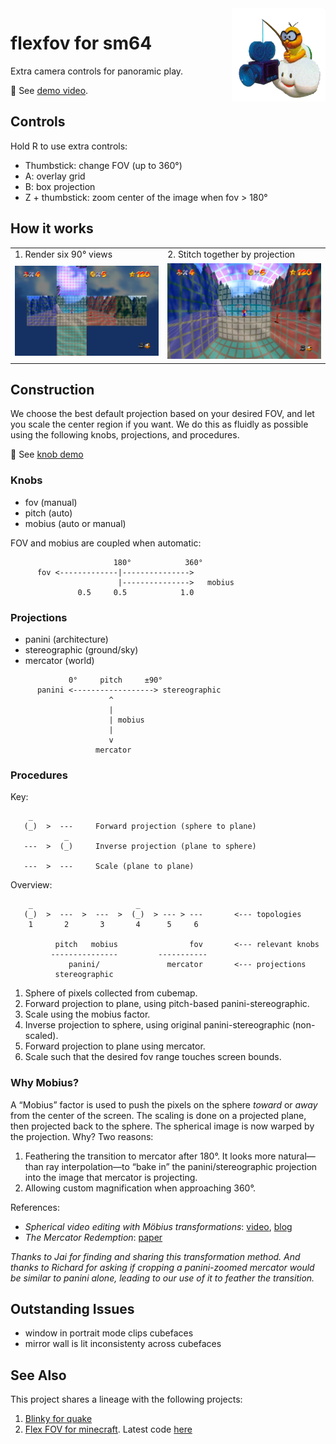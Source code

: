 <img width="150px" src="img/LakituSM64.png" align="right">

# flexfov for sm64

Extra camera controls for panoramic play.

🎥 See [demo video](https://youtu.be/EX-GF2JhLaI).

## Controls

Hold R to use extra controls:

* Thumbstick: change FOV (up to 360°)
* A: overlay grid
* B: box projection
* Z + thumbstick: zoom center of the image when fov > 180°

## How it works

<table>
<tr>
<td>1. Render six 90° views</td>
<td>2. Stitch together by projection</td>
</tr>
<tr>
<td><img src="img/rubix-cubenet.jpg"></td>
<td><img src="img/rubix-panini.jpg"></td>
</tr>
</table>

## Construction

We choose the best default projection based on your desired FOV, and let you
scale the center region if you want.  We do this as fluidly as possible using
the following knobs, projections, and procedures.

🎥 See [knob demo](https://imgur.com/a/yuxfbP7)

### Knobs

- fov (manual)
- pitch (auto)
- mobius (auto or manual)

FOV and mobius are coupled when automatic:

```
                       180°            360°
      fov <-------------|--------------->
                        |--------------->   mobius
               0.5     0.5            1.0
```

### Projections

- panini (architecture)
- stereographic (ground/sky)
- mercator (world)

```
             0°     pitch     ±90°
      panini <------------------> stereographic
                      ^
                      |
                      | mobius
                      |
                      v
                   mercator
```

### Procedures

Key:

```
    _
   (_)  >  ---     Forward projection (sphere to plane)
            _
   ---  >  (_)     Inverse projection (plane to sphere)

   ---  >  ---     Scale (plane to plane)
```

Overview:

```
    _                       _
   (_)  >  ---  >  ---  >  (_)  > --- > ---       <--- topologies
    1       2       3       4      5     6

          pitch   mobius                fov       <--- relevant knobs
         ---------------         -----------
             panini/               mercator       <--- projections
          stereographic
```

1. Sphere of pixels collected from cubemap.
2. Forward projection to plane, using pitch-based panini-stereographic.
3. Scale using the mobius factor.
4. Inverse projection to sphere, using original panini-stereographic (non-scaled).
5. Forward projection to plane using mercator.
6. Scale such that the desired fov range touches screen bounds.

### Why Mobius?

A “Mobius” factor is used to push the pixels on the sphere *toward* or *away*
from the center of the screen.  The scaling is done on a projected plane, then
projected back to the sphere.  The spherical image is now warped by the
projection.  Why?  Two reasons:

1. Feathering the transition to mercator after 180°. It looks more natural—than
   ray interpolation—to  “bake in” the panini/stereographic projection into the
   image that mercator is projecting.
2. Allowing custom magnification when approaching 360°.

References:

- *Spherical video editing with Möbius transformations*: [video](https://youtu.be/oVwmF_vrZh0), [blog](https://web.archive.org/web/20190627155016/http://elevr.com/spherical-video-editing-effects-with-mobius-transformations/)
- *The Mercator Redemption*: [paper](http://archive.bridgesmathart.org/2013/bridges2013-217.pdf)

_Thanks to Jai for finding and sharing this transformation method. And thanks
to Richard for asking if cropping a panini-zoomed mercator would be similar to
panini alone, leading to our use of it to feather the transition._

## Outstanding Issues

- window in portrait mode clips cubefaces
- mirror wall is lit inconsistenty across cubefaces

## See Also

This project shares a lineage with the following projects:

1. [Blinky for quake][quake]
2. [Flex FOV for minecraft][minecraft].  Latest code [here](https://github.com/18107/Flex-FOV-fabric)

[quake]:https://github.com/shaunlebron/blinky
[minecraft]:https://github.com/shaunlebron/flex-fov
